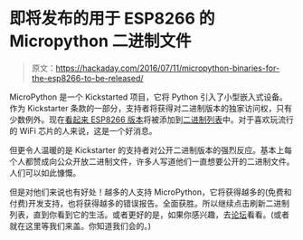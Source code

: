 # 即将发布的用于 ESP8266 的 Micropython 二进制文件

> 原文：<https://hackaday.com/2016/07/11/micropython-binaries-for-the-esp8266-to-be-released/>

MicroPython 是一个 Kickstarted 项目，它将 Python 引入了小型嵌入式设备。作为 Kickstarter 条款的一部分，支持者将获得对二进制版本的独家访问权，只有少数例外。现在[看起来 ESP8266 版本](https://www.kickstarter.com/projects/214379695/micropython-on-the-esp8266-beautifully-easy-iot/posts/1626478)将被添加到[二进制列表](https://micropython.org/download/)中。对于喜欢玩流行的 WiFi 芯片的人来说，这是一个好消息。

但更令人温暖的是 Kickstarter 的支持者对公开二进制版本的强烈反应。基本上每个人都赞成向公众开放二进制文件，许多人写道他们一直想要公开的二进制文件。人们可以如此慷慨。

但是对他们来说也有好处！越多的人支持 MicroPython，它将获得越多的(免费和付费)开发支持，也将获得越多的错误报告。全面获胜。所以继续点击刷新二进制列表，直到你看到它的生活。或者更好的是，如果你感兴趣，去[论坛](http://forum.micropython.org/)看看。(或者就在这里等我们来盖。你知道我们会的。)